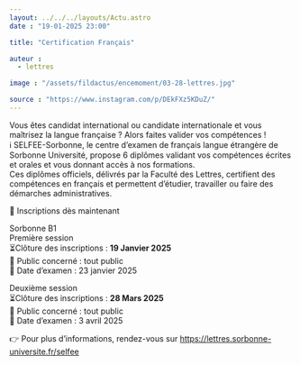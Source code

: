 ```yaml
---
layout: ../../../layouts/Actu.astro
date : "19-01-2025 23:00"

title: "Certification Français"

auteur :
  - lettres

image : "/assets/fildactus/encemoment/03-28-lettres.jpg"

source : "https://www.instagram.com/p/DEkFXz5KDuZ/"
---
```


Vous êtes candidat international ou candidate internationale et vous maîtrisez la langue française ? Alors faites valider vos compétences !  
ℹ️ SELFEE-Sorbonne, le centre d’examen de français langue étrangère de Sorbonne Université, propose 6 diplômes validant vos compétences écrites et orales et vous donnant accès à nos formations.  
Ces diplômes officiels, délivrés par la Faculté des Lettres, certifient des compétences en français et permettent d’étudier, travailler ou faire des démarches administratives.

📝 Inscriptions dès maintenant

Sorbonne B1  
Première session  
⏳Clôture des inscriptions : __19 Janvier 2025__  
👥 Public concerné : tout public  
📆 Date d’examen : 23 janvier 2025

Deuxième session  
⏳Clôture des inscriptions : __28 Mars 2025__  
👥 Public concerné : tout public  
📆 Date d’examen : 3 avril 2025

👉 Pour plus d’informations, rendez-vous sur https://lettres.sorbonne-universite.fr/selfee